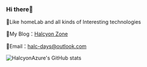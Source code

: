### Hi there👋

🤳Like homeLab and all kinds of Interesting technologies

👀My Blog：[Halcyon Zone](https://halc.top)

📧Email：halc-days@outlook.com


![HalcyonAzure's GitHub stats](https://github-readme-stats.vercel.app/api?username=HalcyonAzure&show_icons=true&theme=gruvbox)
